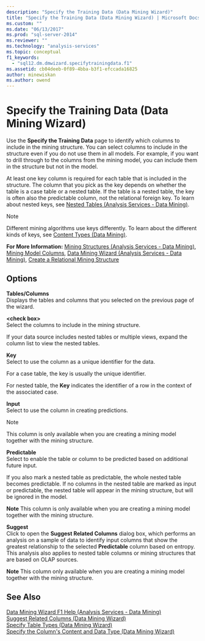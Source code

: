 ```yaml
---
description: "Specify the Training Data (Data Mining Wizard)"
title: "Specify the Training Data (Data Mining Wizard) | Microsoft Docs"
ms.custom: ""
ms.date: "06/13/2017"
ms.prod: "sql-server-2014"
ms.reviewer: ""
ms.technology: "analysis-services"
ms.topic: conceptual
f1_keywords: 
  - "sql12.dm.dmwizard.specifytrainingdata.f1"
ms.assetid: cb04deeb-0f89-4bba-b3f1-efccada16825
author: minewiskan
ms.author: owend
---
```

# Specify the Training Data (Data Mining Wizard)
  Use the **Specify the Training Data** page to identify which columns to include in the mining structure. You can select columns to include in the structure even if you do not use them in all models. For example, if you want to drill through to the columns from the mining model, you can include them in the structure but not in the model.  
  
 At least one key column is required for each table that is included in the structure. The column that you pick as the key depends on whether the table is a case table or a nested table. If the table is a nested table, the key is often also the predictable column, not the relational foreign key. To learn about nested keys, see [Nested Tables &#40;Analysis Services - Data Mining&#41;](data-mining/nested-tables-analysis-services-data-mining.md).  
  
> [!NOTE]  
>  Different mining algorithms use keys differently. To learn about the different kinds of keys, see [Content Types &#40;Data Mining&#41;](data-mining/content-types-data-mining.md).  
  
 **For More Information:** [Mining Structures &#40;Analysis Services - Data Mining&#41;](data-mining/mining-structures-analysis-services-data-mining.md), [Mining Model Columns](data-mining/mining-model-columns.md), [Data Mining Wizard &#40;Analysis Services - Data Mining&#41;](data-mining/data-mining-wizard-analysis-services-data-mining.md), [Create a Relational Mining Structure](data-mining/create-a-relational-mining-structure.md)  
  
## Options  
 **Tables/Columns**  
 Displays the tables and columns that you selected on the previous page of the wizard.  
  
 **\<check box>**  
 Select the columns to include in the mining structure.  
  
 If your data source includes nested tables or multiple views, expand the column list to view the nested tables.  
  
 **Key**  
 Select to use the column as a unique identifier for the data.  
  
 For a case table, the key is usually the unique identifier.  
  
 For nested table, the **Key** indicates the identifier of a row in the context of the associated case.  
  
 **Input**  
 Select to use the column in creating predictions.  
  
> [!NOTE]  
>  This column is only available when you are creating a mining model together with the mining structure.  
  
 **Predictable**  
 Select to enable the table or column to be predicted based on additional future input.  
  
 If you also mark a nested table as predictable, the whole nested table becomes predictable. If no columns in the nested table are marked as input or predictable, the nested table will appear in the mining structure, but will be ignored in the model.  
  
 **Note** This column is only available when you are creating a mining model together with the mining structure.  
  
 **Suggest**  
 Click to open the **Suggest Related Columns** dialog box, which performs an analysis on a sample of data to identify input columns that show the greatest relationship to the selected **Predictable** column based on entropy. This analysis also applies to nested table columns or mining structures that are based on OLAP sources.  
  
 **Note** This column only available when you are creating a mining model together with the mining structure.  
  
## See Also  
 [Data Mining Wizard F1 Help &#40;Analysis Services - Data Mining&#41;](data-mining-wizard-f1-help-analysis-services-data-mining.md)   
 [Suggest Related Columns &#40;Data Mining Wizard&#41;](suggest-related-columns-data-mining-wizard.md)   
 [Specify Table Types &#40;Data Mining Wizard&#41;](specify-table-types-data-mining-wizard.md)   
 [Specify the Column's Content and Data Type &#40;Data Mining Wizard&#41;](specify-the-column-s-content-and-data-type-data-mining-wizard.md)  
  
  
